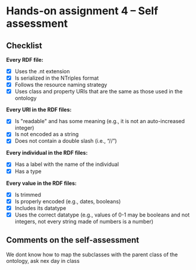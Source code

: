 # Hands-on assignment 4 – Self assessment

## Checklist

**Every RDF file:**

- [X] Uses the .nt extension
- [x] Is serialized in the NTriples format
- [x] Follows the resource naming strategy
- [x] Uses class and property URIs that are the same as those used in the ontology

**Every URI in the RDF files:**

- [x] Is "readable" and has some meaning (e.g., it is not an auto-increased integer) 
- [x] Is not encoded as a string
- [x] Does not contain a double slash (i.e., “//”)

**Every individual in the RDF files:**

- [x] Has a label with the name of the individual
- [x] Has a type

**Every value in the RDF files:**

- [x] Is trimmed
- [x] Is properly encoded (e.g., dates, booleans)
- [x] Includes its datatype
- [x] Uses the correct datatype (e.g., values of 0-1 may be booleans and not integers, not every string made of numbers is a number)

## Comments on the self-assessment
We dont know how to map the subclasses with the parent class of the ontology, ask nex day in class

